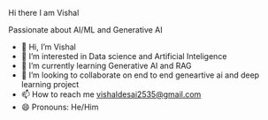 Hi there I am Vishal

Passionate about AI/ML and Generative AI

- 👋 Hi, I’m Vishal
- 👀 I’m interested in Data science and Artificial Inteligence 
- 🌱 I’m currently learning Generative AI and RAG
- 💞️ I’m looking to collaborate on end to end geneartive ai and deep learning project
- 📫 How to reach me vishaldesai2535@gmail.com
- 😄 Pronouns: He/Him
<!---
Vishal-Desai17/Vishal-Desai17 is a ✨ special ✨ repository because its `README.md` (this file) appears on your GitHub profile.
You can click the Preview link to take a look at your changes.
--->
